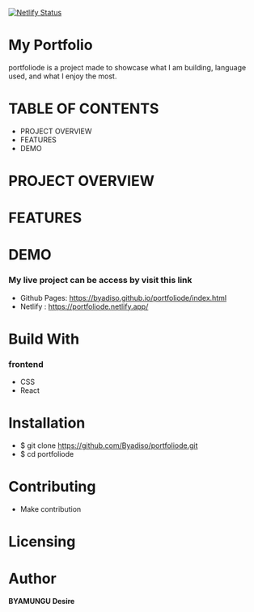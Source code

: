[![Netlify Status](https://api.netlify.com/api/v1/badges/bfc4eb23-4749-4753-8708-d8eac0c3594a/deploy-status)](https://app.netlify.com/sites/portfoliode/deploys)

# My Portfolio

portfoliode is a project made to showcase what I am building, language used, and what I enjoy the most.

# TABLE OF CONTENTS

- PROJECT OVERVIEW
- FEATURES
- DEMO

# PROJECT OVERVIEW

# FEATURES

# DEMO

### My live project can be access by visit this link 

- Github Pages: https://byadiso.github.io/portfoliode/index.html
- Netlify : https://portfoliode.netlify.app/


# Build With

### frontend

- CSS
- React


# Installation

- \$ git clone https://github.com/Byadiso/portfoliode.git
- \$ cd portfoliode

# Contributing

- Make contribution

# Licensing

# Author

**BYAMUNGU Desire**
